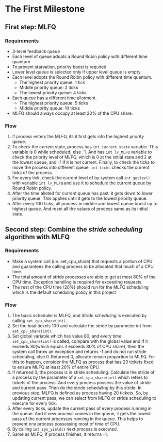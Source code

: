 The First Milestone
===================

First step: MLFQ
----------------
### Requirements
 * 3-level feedback queue
 * Each level of queue adopts a Round Robin policy with different time quantum
 * To prevent starvation, priority boost is required
 * Lower level queue is selected only if upper level queue is empty
 * Each level adopts the Round Roibn policy with different time quantum.
   + The highest priority queue: 1 tick
   + Middle priority queue: 2 ticks
   + The lowest priority queue: 4 ticks
 * Each queue has a different time allotment.
   + The highest priority queue: 5 ticks
   + Middle priority queue: 10 ticks
 * MLFQ should always occupy at least 20% of the CPU share.

### Flow
 1. If process enters the MLFQ, its it first gets into the highest priority queue.
 2. To check the current state, process has `int current state` variable. This variable is 0 while scheduled, else -1. And has `int lv_MLFQ` variable to check the priority level of MLFQ, which is 0 at the initial state and 2 at the lowest queue, and -1 if it is not current. Finally, to check the ticks to move the process into different queue, `int ticks` checks the current ticks of the process.
 3. For every tick, check the current level of by system call `int getlev()` with variable `int lv_MLFQ` and use it to schedule the current queue by Round Robin policy.
 4. After the time alloted for current queue has past, it gets down to lower priority queue. This applies until it gets to the lowest priority queue. 
 5. After every 100 ticks, all process in middle and lowest queue boost up to highest queue. And reset all the values of process same as its initial state.

Second step: Combine the *stride scheduling* algorithm with MLFQ
----------------------------------------------------------------
### Requirements
 * Make a system call (i.e. set_cpu_share) that requests a portion of CPU and guarantees the calling process to be allocated that much of a CPU time.
 * The total amount of stride processes are able to get at most 80% of the CPU time. Exception handling is required for exceeding requests.
 * The rest of the CPU time (20%) should run for the MLFQ scheduling which is the default scheduling policy in this project

### Flow
 1. The basic scheduler is MLFQ, and *Stride scheduling* is executed by calling `set_cpu_share(int)`.
 2. Set the total tickets 100 and calculate the stride by parameter int from `set_cpu_share(int)`.
 3. Set global variable which has value 80, and every time `set_cpu_share(int)` is called, compare with the global value and if it exceeds 80(which equals it exceeds 80% of CPU share), then the system call throw an exception and returns -1 and do not run stride scheduling, else 0. Returned 0, allocate remain proportion to MLFQ. For this to happen, consider the MLFQ as process that has 20 tickets fixed to ensure MLFQ at least 20% of entire CPU.
 4. If returned 0, the process is in stride scheduling. Calculate the stride of a process by the parameter of a `set_cpu_share(int)` which refers to tickets of the process. And every process possess the value of stride and current pass. Then do the stride scheduling by this stride. In previous step, MLFQ is defined as process having 20 tickets. So, by updating current pass, we can select from MLFQ or stride scheduling to execute for every tick.
 5. After every ticks, update the current pass of every process running in the queue. And if new process comes in the queue, it gets the lowest pass of the current processes running in the queue. This helps to prevent one process possessing most of time of CPU.
 6. By calling `int sys_yield()` next process is executed.
 7. Same as MLFQ, if process finishes, it returns -1.